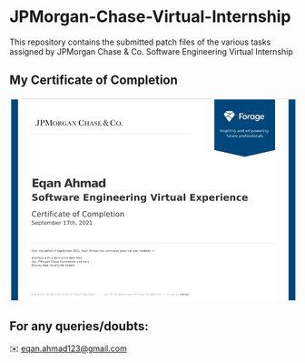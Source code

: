 # JPMorgan-Chase-Virtual-Internship

This repository contains the submitted patch files of the various tasks assigned by JPMorgan Chase &amp; Co. Software Engineering Virtual Internship

## My Certificate of Completion 

![](./image.png)

## For any queries/doubts:

:envelope: eqan.ahmad123@gmail.com